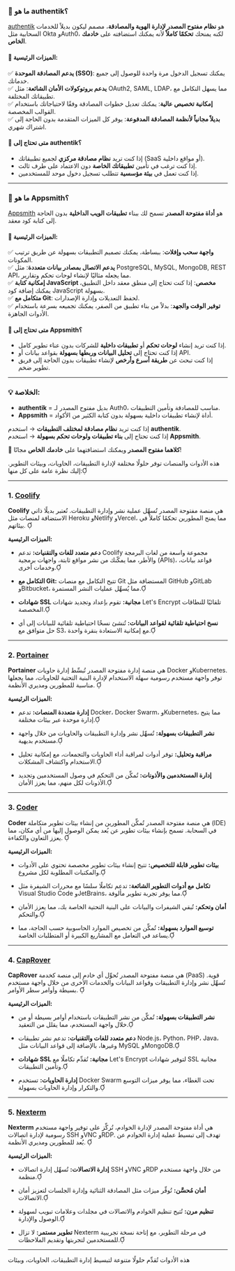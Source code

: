 ### 📌 **ما هو authentik؟**  
[authentik](https://goauthentik.io/) هو **نظام مفتوح المصدر لإدارة الهوية والمصادقة**، مصمم ليكون بديلاً للخدمات السحابية مثل Okta وAuth0، لكنه يمنحك **تحكمًا كاملاً** لأنه يمكنك استضافته على **خادمك الخاص**.  

#### **🔹 الميزات الرئيسية:**  
✅ **يدعم المصادقة الموحدة (SSO)**: يمكنك تسجيل الدخول مرة واحدة للوصول إلى جميع خدماتك.  
✅ **يدعم بروتوكولات الأمان الشائعة**: مثل OAuth2, SAML, LDAP، مما يسهل التكامل مع تطبيقاتك المختلفة.  
✅ **إمكانية تخصيص عالية**: يمكنك تعديل خطوات المصادقة وفقًا لاحتياجاتك باستخدام القوالب المخصصة.  
✅ **بديلاً مجانياً لأنظمة المصادقة المدفوعة**: يوفر كل الميزات المتقدمة بدون الحاجة إلى اشتراك شهري.  

#### **📌 متى تحتاج إلى authentik؟**  
- إذا كنت تريد **نظام مصادقة مركزي** لجميع تطبيقاتك (SaaS أو مواقع داخلية).  
- إذا كنت ترغب في تأمين **تطبيقاتك الخاصة** دون الاعتماد على طرف ثالث.  
- إذا كنت تعمل في **بيئة مؤسسية** تتطلب تسجيل دخول موحد للمستخدمين.  

---

### 📌 **ما هو Appsmith؟**  
[Appsmith](https://www.appsmith.com/) هو **أداة مفتوحة المصدر** تسمح لك ببناء **تطبيقات الويب الداخلية** بدون الحاجة إلى كتابة كود معقد.  

#### **🔹 الميزات الرئيسية:**  
✅ **واجهة سحب وإفلات**: ببساطة، يمكنك تصميم التطبيقات بسهولة عن طريق ترتيب المكونات.  
✅ **يدعم الاتصال بمصادر بيانات متعددة**: مثل PostgreSQL, MySQL, MongoDB, REST API، مما يجعله مثاليًا لإنشاء لوحات تحكم وتقارير.  
✅ **إمكانية كتابة JavaScript مخصص**: إذا كنت تحتاج إلى منطق معقد داخل التطبيق، يمكنك إضافة كود JavaScript بسهولة.  
✅ **متكامل مع Git**: لحفظ التعديلات وإدارة الإصدارات.  
✅ **توفير الوقت والجهد**: بدلاً من بناء تطبيق من الصفر، يمكنك تجميعه بسرعة باستخدام الأدوات الجاهزة.  

#### **📌 متى تحتاج إلى Appsmith؟**  
- إذا كنت تريد إنشاء **لوحات تحكم** أو **تطبيقات داخلية** للشركات بدون عناء تطوير كامل.  
- إذا كنت تحتاج إلى **تحليل البيانات وربطها بسهولة** بقواعد بيانات أو API.  
- إذا كنت تبحث عن **طريقة أسرع وأرخص** لإنشاء تطبيقات بدون الحاجة إلى فريق تطوير ضخم.  

---

### **💡 الخلاصة:**  
- **authentik** = بديل مفتوح المصدر لـ Auth0، مناسب للمصادقة وتأمين التطبيقات.  
- **Appsmith** = أداة لإنشاء تطبيقات داخلية بسهولة بدون كتابة الكثير من الأكواد.  

إذا كنت تريد **نظام مصادقة لمختلف التطبيقات** → استخدم **authentik**.  
إذا كنت تحتاج إلى **بناء تطبيقات ولوحات تحكم بسهولة** → استخدم **Appsmith**.  

🚀 **كلاهما مفتوح المصدر** ويمكنك استضافتهما على **خادمك الخاص** مجانًا!

هذه الأدوات والمنصات توفر حلولًا مختلفة لإدارة التطبيقات، الحاويات، وبيئات التطوير. إليك نظرة عامة على كل منها:

---

### **1. [Coolify](https://www.coolify.io)**

**Coolify** هي منصة مفتوحة المصدر تُسهِّل عملية نشر وإدارة التطبيقات. تُعتبر بديلًا ذاتي الاستضافة لمنصات مثل Heroku وNetlify وVercel، مما يمنح المطورين تحكمًا كاملاً في بيئاتهم. 

**الميزات الرئيسية:**

- **دعم متعدد للغات والتقنيات:** تدعم Coolify مجموعة واسعة من لغات البرمجة والأطر، مما يمكّنك من نشر مواقع ثابتة، واجهات برمجية (APIs)، قواعد بيانات، وخدمات أخرى.

- **التكامل مع Git:** تتيح التكامل مع منصات Git المستضافة مثل GitHub وGitLab وBitbucket، مما يُسهِّل عمليات النشر المستمرة.

- **شهادات SSL مجانية:** تقوم بإعداد وتجديد شهادات Let's Encrypt تلقائيًا للنطاقات المخصصة.

- **نسخ احتياطية تلقائية لقواعد البيانات:** تُنشئ نسخًا احتياطية تلقائية للبيانات إلى أي حل متوافق مع S3، مع إمكانية الاستعادة بنقرة واحدة.

---

### **2. [Portainer](https://www.portainer.io)**

**Portainer** هي منصة إدارة مفتوحة المصدر تُبسِّط إدارة حاويات Docker وKubernetes. توفر واجهة مستخدم رسومية سهلة الاستخدام لإدارة البنية التحتية للحاويات، مما يجعلها مناسبة للمطورين ومديري الأنظمة. 

**الميزات الرئيسية:**

- **إدارة متعددة المنصات:** تدعم Docker، Docker Swarm، وKubernetes، مما يتيح إدارة موحدة عبر بيئات مختلفة.

- **نشر التطبيقات بسهولة:** تُسهِّل نشر وإدارة التطبيقات والحاويات من خلال واجهة مستخدم بديهية.

- **مراقبة وتحليل:** توفر أدوات لمراقبة أداء الحاويات والتجمعات، مع إمكانية تحليل الاستخدام واكتشاف المشكلات.

- **إدارة المستخدمين والأذونات:** تُمكِّن من التحكم في وصول المستخدمين وتحديد الأذونات لكل منهم، مما يعزز الأمان.

---

### **3. [Coder](https://coder.com)**

**Coder** هي منصة مفتوحة المصدر تُمكِّن المطورين من إنشاء بيئات تطوير متكاملة (IDE) في السحابة. تسمح بإنشاء بيئات تطوير عن بُعد يمكن الوصول إليها من أي مكان، مما يعزز التعاون والكفاءة. 

**الميزات الرئيسية:**

- **بيئات تطوير قابلة للتخصيص:** تتيح إنشاء بيئات تطوير مخصصة تحتوي على الأدوات والمكتبات المطلوبة لكل مشروع.

- **تكامل مع أدوات التطوير الشائعة:** تدعم تكاملًا سلسًا مع محررات الشيفرة مثل Visual Studio Code وJetBrains، مما يوفر تجربة تطوير مألوفة.

- **أمان وتحكم:** تُبقي الشيفرات والبيانات على البنية التحتية الخاصة بك، مما يعزز الأمان والتحكم.

- **توسيع الموارد بسهولة:** تُمكِّن من تخصيص الموارد الحاسوبية حسب الحاجة، مما يساعد في التعامل مع المشاريع الكبيرة أو المتطلبات الخاصة.

---

### **4. [CapRover](https://caprover.com)**

**CapRover** هي منصة مفتوحة المصدر تُحوِّل أي خادم إلى منصة كخدمة (PaaS) قوية. تُسهِّل نشر وإدارة التطبيقات وقواعد البيانات والخدمات الأخرى من خلال واجهة مستخدم بسيطة وأوامر سطر الأوامر. 

**الميزات الرئيسية:**

- **نشر التطبيقات بسهولة:** تُمكِّن من نشر التطبيقات باستخدام أوامر بسيطة أو من خلال واجهة المستخدم، مما يقلل من التعقيد.

- **دعم متعدد للغات والتقنيات:** تدعم نشر تطبيقات Node.js، Python، PHP، Java، وغيرها، بالإضافة إلى قواعد البيانات مثل MySQL وMongoDB.

- **شهادات SSL مجانية:** تُقدِّم تكاملًا مع Let's Encrypt لتوفير شهادات SSL مجانية وتأمين التطبيقات.

- **إدارة الحاويات:** تستخدم Docker Swarm تحت الغطاء، مما يوفر ميزات التوسع والتكرار وإدارة الحاويات بسهولة.

---

### **5. [Nexterm](https://docs.nexterm.dev)**

**Nexterm** هي أداة مفتوحة المصدر لإدارة الخوادم، تُركِّز على توفير واجهة مستخدم رسومية لإدارة اتصالات SSH وVNC وRDP. تهدف إلى تبسيط عملية إدارة الخوادم عن بُعد للمطورين ومديري الأنظمة. 

**الميزات الرئيسية:**

- **إدارة الاتصالات:** تُسهِّل إدارة اتصالات SSH وVNC وRDP من خلال واجهة مستخدم منظمة.

- **أمان مُحسَّن:** تُوفِّر ميزات مثل المصادقة الثنائية وإدارة الجلسات لتعزيز أمان الاتصالات.

- **تنظيم مرن:** تُتيح تنظيم الخوادم والاتصالات في مجلدات وعلامات تبويب لسهولة الوصول والإدارة.

- **تطوير مستمر:** لا تزال Nexterm في مرحلة التطوير، مع إتاحة نسخة تجريبية للمستخدمين لتجربتها وتقديم الملاحظات.

---

هذه الأدوات تُقدِّم حلولًا متنوعة لتبسيط إدارة التطبيقات، الحاويات، وبيئات 


